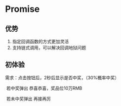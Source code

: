 # Promise

## 优势

1. 指定回调函数的方式更加灵活
2. 支持链式调用，可以解决回调地狱问题

## 初体验

需求：点击按钮后，2秒后显示是否中奖，（30%概率中奖）

​	若中奖弹出	恭喜恭喜，奖品位10万RMB

​	若未中奖弹出	再接再厉
